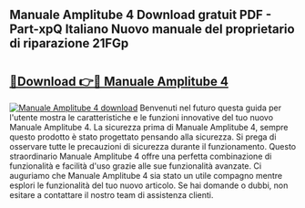 ## Manuale Amplitube 4 Download gratuit PDF - Part-xpQ Italiano Nuovo manuale del proprietario di riparazione 21FGp

# <h2><a href="http://dfeh27l.blite.top/?on=Manuale+Amplitube+4">🔗Download 👉🔴 Manuale Amplitube 4</a></h2>

[![Manuale Amplitube 4 download](https://i.imgur.com/lujVjoI.png)](http://dfeh27l.blite.top/?on=Manuale+Amplitube+4)
Benvenuti nel futuro questa guida per l'utente mostra le caratteristiche e le funzioni innovative del tuo nuovo Manuale Amplitube 4. La sicurezza prima di Manuale Amplitube 4, sempre questo prodotto è stato progettato pensando alla sicurezza. Si prega di osservare tutte le precauzioni di sicurezza durante il funzionamento. Questo straordinario Manuale Amplitube 4 offre una perfetta combinazione di funzionalità e facilità d'uso grazie alle sue funzionalità avanzate. Ci auguriamo che Manuale Amplitube 4 sia stato un utile compagno mentre esplori le funzionalità del tuo nuovo articolo. Se hai domande o dubbi, non esitare a contattare il nostro team di assistenza clienti.
